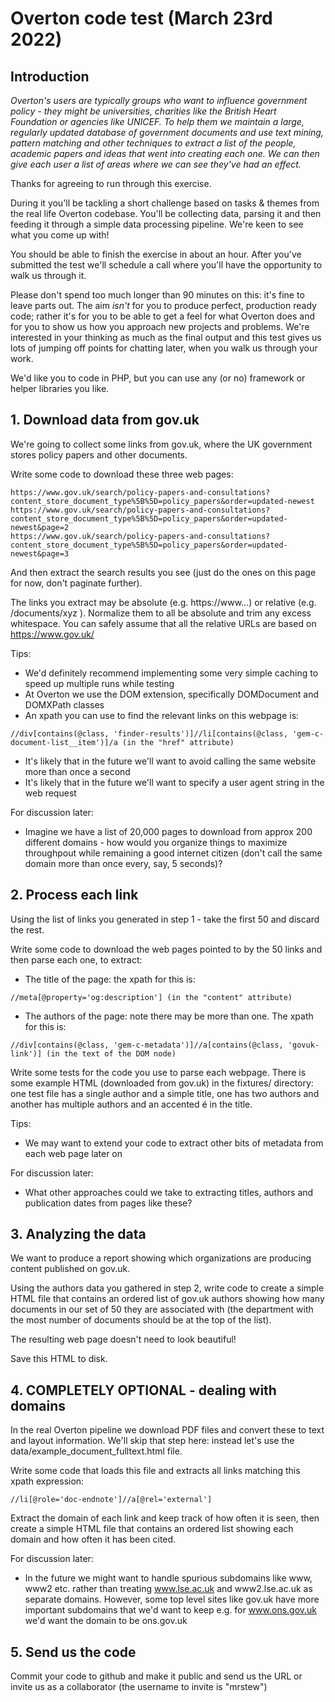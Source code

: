 # Overton code test (March 23rd 2022)

## Introduction

*Overton's users are typically groups who want to influence government policy - they might be universities, charities like the British Heart Foundation or agencies like UNICEF. To help them we maintain a large, regularly updated database of government documents and use text mining, pattern matching and other techniques to extract a list of the people, academic papers and ideas that went into creating each one. We can then give each user a list of areas where we can see they've had an effect.*

Thanks for agreeing to run through this exercise.

During it you'll be tackling a short challenge based on tasks & themes from the real life Overton codebase. You'll be collecting data, parsing it and then feeding it through a simple data processing pipeline. We're keen to see what you come up with!

You should be able to finish the exercise in about an hour. After you've submitted the test we'll schedule a call where you'll have the opportunity to walk us through it.

Please don't spend too much longer than 90 minutes on this: it's fine to leave parts out. The aim _isn't_ for you to produce perfect, production ready code; rather it's for you to be able to get a feel for what Overton does and for you to show us how you approach new projects and problems. We're interested in your thinking as much as the final output and this test gives us lots of jumping off points for chatting later, when you walk us through your work.

We'd like you to code in PHP, but you can use any (or no) framework or helper libraries you like.

## 1. Download data from gov.uk

We're going to collect some links from gov.uk, where the UK government stores policy papers and other documents.

Write some code to download these three web pages:

```
https://www.gov.uk/search/policy-papers-and-consultations?content_store_document_type%5B%5D=policy_papers&order=updated-newest
https://www.gov.uk/search/policy-papers-and-consultations?content_store_document_type%5B%5D=policy_papers&order=updated-newest&page=2
https://www.gov.uk/search/policy-papers-and-consultations?content_store_document_type%5B%5D=policy_papers&order=updated-newest&page=3
```

And then extract the search results you see (just do the ones on this page for now, don't paginate further).

The links you extract may be absolute (e.g. https://www...) or relative (e.g. /documents/xyz ). Normalize them to all be absolute and trim any excess whitespace. You can safely assume that all the relative URLs are based on https://www.gov.uk/

Tips:

* We'd definitely recommend implementing some very simple caching to speed up multiple runs while testing
* At Overton we use the DOM extension, specifically DOMDocument and DOMXPath classes
* An xpath you can use to find the relevant links on this webpage is: 

```
//div[contains(@class, 'finder-results')]//li[contains(@class, 'gem-c-document-list__item')]/a (in the "href" attribute)
```

* It's likely that in the future we'll want to avoid calling the same website more than once a second
* It's likely that in the future we'll want to specify a user agent string in the web request

For discussion later:

* Imagine we have a list of 20,000 pages to download from approx 200 different domains - how would you organize things to maximize throughpout while remaining a good internet citizen (don't call the same domain more than once every, say, 5 seconds)?
 
## 2. Process each link

Using the list of links you generated in step 1 - take the first 50 and discard the rest.

Write some code to download the web pages pointed to by the 50 links and then parse each one, to extract:

* The title of the page: the xpath for this is:

```
//meta[@property='og:description'] (in the "content" attribute)
```

* The authors of the page: note there may be more than one. The xpath for this is: 
  
```
//div[contains(@class, 'gem-c-metadata')]//a[contains(@class, 'govuk-link')] (in the text of the DOM node)
```

Write some tests for the code you use to parse each webpage. There is some example HTML (downloaded from gov.uk) in the fixtures/ directory: one test file has a single author and a simple title, one has two authors and another has multiple authors and an accented é in the title.

Tips:

* We may want to extend your code to extract other bits of metadata from each web page later on

For discussion later:

* What other approaches could we take to extracting titles, authors and publication dates from pages like these?

## 3. Analyzing the data

We want to produce a report showing which organizations are producing content published on gov.uk.

Using the authors data you gathered in step 2, write code to create a simple HTML file that contains an ordered list of gov.uk authors showing how many documents in our set of 50 they are associated with (the department with the most number of documents should be at the top of the list).

The resulting web page doesn't need to look beautiful!

Save this HTML to disk.


## 4. COMPLETELY OPTIONAL - dealing with domains

In the real Overton pipeline we download PDF files and convert these to text and layout information. We'll skip that step here: instead let's use the data/example_document_fulltext.html file.

Write some code that loads this file and extracts all links matching this xpath expression:

```
//li[@role='doc-endnote']//a[@rel='external']
```

Extract the domain of each link and keep track of how often it is seen, then create a simple HTML file that contains an ordered list showing each domain and how often it has been cited.

For discussion later:

* In the future we might want to handle spurious subdomains like www, www2 etc. rather than treating www.lse.ac.uk and www2.lse.ac.uk as separate domains. However, some top level sites like gov.uk have more important subdomains that we'd want to keep e.g. for www.ons.gov.uk we'd want the domain to be ons.gov.uk

## 5. Send us the code

Commit your code to github and make it public and send us the URL or invite us as a collaborator (the username to invite is "mrstew")